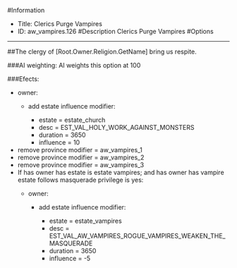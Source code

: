 #Information
 - Title: Clerics Purge Vampires
 - ID: aw_vampires.126
#Description
Clerics Purge Vampires
#Options

___
##The clergy of [Root.Owner.Religion.GetName] bring us respite.

###AI weighting:
AI weights this option at 100


###Efects:<ul><li>owner:</li><ul><li>add estate influence modifier:</li><ul><li>estate = estate_church</li><li>desc = EST_VAL_HOLY_WORK_AGAINST_MONSTERS</li><li>duration = 3650</li><li>influence = 10</li></ul></ul><li>remove province modifier = aw_vampires_1</li><li>remove province modifier = aw_vampires_2</li><li>remove province modifier = aw_vampires_3</li><li>If has owner has estate is estate vampires; and  has owner has vampire estate follows masquerade privilege is yes:</li><ul><li>owner:</li><ul><li>add estate influence modifier:</li><ul><li>estate = estate_vampires</li><li>desc = EST_VAL_AW_VAMPIRES_ROGUE_VAMPIRES_WEAKEN_THE_MASQUERADE</li><li>duration = 3650</li><li>influence = -5</li></ul></ul></ul></ul>
